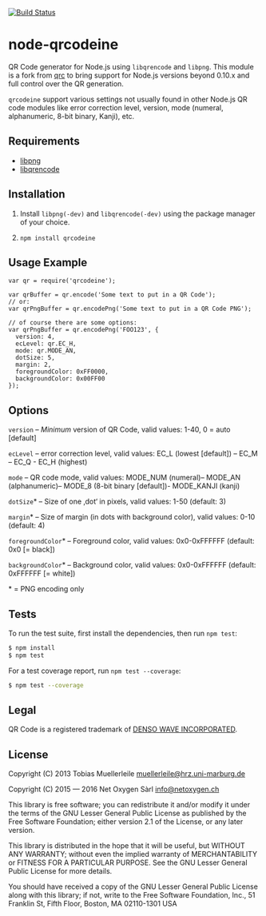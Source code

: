 [![Build Status](https://travis-ci.org/NetOxygen/node-qrcodeine.svg?branch=master)](https://travis-ci.org/NetOxygen/node-qrcodeine)

node-qrcodeine
==============
QR Code generator for Node.js using `libqrencode` and `libpng`. This module is
a fork from [qrc](https://www.npmjs.com/package/qrc) to bring support for
Node.js versions beyond 0.10.x and full control over the QR generation.

`qrcodeine` support various settings not usually found in other Node.js QR code
modules like error correction level, version, mode (numeral, alphanumeric,
8-bit binary, Kanji), etc.

Requirements
------------
- [libpng](http://www.libpng.org/pub/png/libpng.html)
- [libqrencode](http://fukuchi.org/works/qrencode/)

Installation
------------
1) Install `libpng(-dev)` and `libqrencode(-dev)` using the package manager of
your choice.

2) `npm install qrcodeine`

Usage Example
-------------

    var qr = require('qrcodeine');

    var qrBuffer = qr.encode('Some text to put in a QR Code');
    // or:
    var qrPngBuffer = qr.encodePng('Some text to put in a QR Code PNG');

    // of course there are some options:
    var qrPngBuffer = qr.encodePng('FOO123', {
      version: 4,
      ecLevel: qr.EC_H,
      mode: qr.MODE_AN,
      dotSize: 5,
      margin: 2,
      foregroundColor: 0xFF0000,
      backgroundColor: 0x00FF00
    });

Options
-------
`version` – *Minimum* version of QR Code, valid values: 1-40, 0 = auto
[default]

`ecLevel` – error correction level, valid values: EC_L (lowest [default]) –
EC_M – EC_Q - EC_H (highest)

`mode` – QR code mode, valid values: MODE_NUM (numeral)– MODE_AN (alphanumeric)–
MODE_8 (8-bit binary [default])- MODE_KANJI (kanji)

`dotSize`* – Size of one ‚dot‘ in pixels, valid values: 1-50
(default: 3)

`margin`* – Size of margin (in dots with background color),
valid values: 0-10 (default: 4)

`foregroundColor`* – Foreground color, valid values:
0x0-0xFFFFFF (default: 0x0 [= black])

`backgroundColor`* – Background color, valid values: 0x0-0xFFFFFF (default:
0xFFFFFF [= white])

\* = PNG encoding only

Tests
-----

To run the test suite, first install the dependencies, then run `npm test`:

```sh
$ npm install
$ npm test
```

For a test coverage report, run `npm test --coverage`:

```sh
$ npm test --coverage
```

Legal
-----
QR Code is a registered trademark of
[DENSO WAVE INCORPORATED](http://www.denso-wave.com/en/).

License
-------
Copyright (C) 2013 Tobias Muellerleile <muellerleile@hrz.uni-marburg.de>

Copyright (C) 2015 — 2016 Net Oxygen Sàrl <info@netoxygen.ch>

This library is free software; you can redistribute it and/or modify it under
the terms of the GNU Lesser General Public License as published by the Free
Software Foundation; either version 2.1 of the License, or any later version.

This library is distributed in the hope that it will be useful, but WITHOUT ANY
WARRANTY; without even the implied warranty of MERCHANTABILITY or FITNESS FOR A
PARTICULAR PURPOSE. See the GNU Lesser General Public License for more details.

You should have received a copy of the GNU Lesser General Public License along
with this library; if not, write to the Free Software Foundation, Inc., 51
Franklin St, Fifth Floor, Boston, MA 02110-1301 USA
